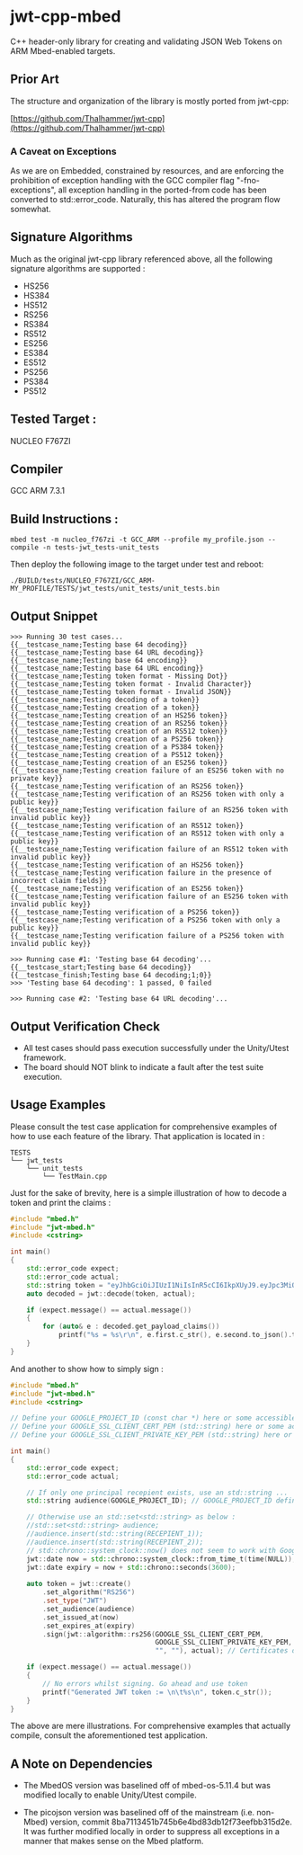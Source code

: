 # jwt-cpp-mbed
C++ header-only library for creating and validating JSON Web Tokens on ARM Mbed-enabled targets.

## Prior Art
The structure and organization of the library is mostly ported from jwt-cpp:

[https://github.com/Thalhammer/jwt-cpp](https://github.com/Thalhammer/jwt-cpp)

### A Caveat on Exceptions
As we are on Embedded, constrained by resources, and are enforcing the prohibition of exception handling with the GCC compiler flag "-fno-exceptions", all exception handling in the ported-from code has been converted to std::error_code. Naturally, this has altered the program flow somewhat.

## Signature Algorithms
Much as the original jwt-cpp library referenced above, all the following signature algorithms are supported :

* HS256
* HS384
* HS512
* RS256
* RS384
* RS512
* ES256
* ES384
* ES512
* PS256
* PS384
* PS512

## Tested Target :
NUCLEO F767ZI

## Compiler 
GCC ARM 7.3.1

## Build Instructions :
```
mbed test -m nucleo_f767zi -t GCC_ARM --profile my_profile.json --compile -n tests-jwt_tests-unit_tests
```

Then deploy the following image to the target under test and reboot:

```
./BUILD/tests/NUCLEO_F767ZI/GCC_ARM-MY_PROFILE/TESTS/jwt_tests/unit_tests/unit_tests.bin
```

## Output Snippet

```
>>> Running 30 test cases...
{{__testcase_name;Testing base 64 decoding}}
{{__testcase_name;Testing base 64 URL decoding}}
{{__testcase_name;Testing base 64 encoding}}
{{__testcase_name;Testing base 64 URL encoding}}
{{__testcase_name;Testing token format - Missing Dot}}
{{__testcase_name;Testing token format - Invalid Character}}
{{__testcase_name;Testing token format - Invalid JSON}}
{{__testcase_name;Testing decoding of a token}}
{{__testcase_name;Testing creation of a token}}
{{__testcase_name;Testing creation of an HS256 token}}
{{__testcase_name;Testing creation of an RS256 token}}
{{__testcase_name;Testing creation of an RS512 token}}
{{__testcase_name;Testing creation of a PS256 token}}
{{__testcase_name;Testing creation of a PS384 token}}
{{__testcase_name;Testing creation of a PS512 token}}
{{__testcase_name;Testing creation of an ES256 token}}
{{__testcase_name;Testing creation failure of an ES256 token with no private key}}
{{__testcase_name;Testing verification of an RS256 token}}
{{__testcase_name;Testing verification of an RS256 token with only a public key}}
{{__testcase_name;Testing verification failure of an RS256 token with invalid public key}}
{{__testcase_name;Testing verification of an RS512 token}}
{{__testcase_name;Testing verification of an RS512 token with only a public key}}
{{__testcase_name;Testing verification failure of an RS512 token with invalid public key}}
{{__testcase_name;Testing verification of an HS256 token}}
{{__testcase_name;Testing verification failure in the presence of incorrect claim fields}}
{{__testcase_name;Testing verification of an ES256 token}}
{{__testcase_name;Testing verification failure of an ES256 token with invalid public key}}
{{__testcase_name;Testing verification of a PS256 token}}
{{__testcase_name;Testing verification of a PS256 token with only a public key}}
{{__testcase_name;Testing verification failure of a PS256 token with invalid public key}}

>>> Running case #1: 'Testing base 64 decoding'...                                                  
{{__testcase_start;Testing base 64 decoding}}
{{__testcase_finish;Testing base 64 decoding;1;0}}
>>> 'Testing base 64 decoding': 1 passed, 0 failed

>>> Running case #2: 'Testing base 64 URL decoding'...

```

## Output Verification Check
* All test cases should pass execution successfully under the Unity/Utest framework. 
* The board should NOT blink to indicate a fault after the test suite execution.

## Usage Examples
Please consult the test case application for comprehensive examples of how to use each feature of the library. That application is located in :

```
TESTS
└── jwt_tests
    └── unit_tests
        └── TestMain.cpp
```
Just for the sake of brevity, here is a simple illustration of how to decode a token and print the claims :

```c++
#include "mbed.h"
#include "jwt-mbed.h"
#include <cstring>

int main() 
{
    std::error_code expect;
    std::error_code actual;
    std::string token = "eyJhbGciOiJIUzI1NiIsInR5cCI6IkpXUyJ9.eyJpc3MiOiJhdXRoMCJ9.AbIJTDMFc7yUa5MhvcP03nJPyCPzZtQcGEp-zWfOkEE";
    auto decoded = jwt::decode(token, actual);

    if (expect.message() == actual.message())
    {
        for (auto& e : decoded.get_payload_claims())
            printf("%s = %s\r\n", e.first.c_str(), e.second.to_json().to_str().c_str());
    }
}
```
And another to show how to simply sign :
```c++
#include "mbed.h"
#include "jwt-mbed.h"
#include <cstring>

// Define your GOOGLE_PROJECT_ID (const char *) here or some accessible elsewhere.
// Define your GOOGLE_SSL_CLIENT_CERT_PEM (std::string) here or some accessible elsewhere.
// Define your GOOGLE_SSL_CLIENT_PRIVATE_KEY_PEM (std::string) here or some accessible elsewhere.

int main() 
{
    std::error_code expect;
    std::error_code actual;

    // If only one principal recepient exists, use an std::string ...
    std::string audience(GOOGLE_PROJECT_ID); // GOOGLE_PROJECT_ID defined as const char *

    // Otherwise use an std::set<std::string> as below :
    //std::set<std::string> audience;
    //audience.insert(std::string(RECEPIENT_1));
    //audience.insert(std::string(RECEPIENT_2));
    // std::chrono::system_clock::now() does not seem to work with Google Cloud IOT.
    jwt::date now = std::chrono::system_clock::from_time_t(time(NULL));
    jwt::date expiry = now + std::chrono::seconds(3600);
    
    auto token = jwt::create()
        .set_algorithm("RS256")
        .set_type("JWT")
        .set_audience(audience)
        .set_issued_at(now)
        .set_expires_at(expiry)
        .sign(jwt::algorithm::rs256(GOOGLE_SSL_CLIENT_CERT_PEM,
                                    GOOGLE_SSL_CLIENT_PRIVATE_KEY_PEM,
                                    "", ""), actual); // Certificates defined as std::string

    if (expect.message() == actual.message())
    {
        // No errors whilst signing. Go ahead and use token
        printf("Generated JWT token := \n\t%s\n", token.c_str()); 
    }
}
```
The above are mere illustrations. For comprehensive examples that actually compile, consult the aforementioned test application.

## A Note on Dependencies
* The MbedOS version was baselined off of mbed-os-5.11.4 but was modified locally to enable Unity/Utest compile.

* The picojson version was baselined off of the mainstream (i.e. non-Mbed) version, commit 8ba7113451b745b6e4bd83db12f73eefbb315d2e. It was further modified locally in order to suppress all exceptions in a manner that makes sense on the Mbed platform. 
